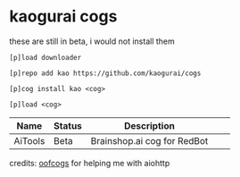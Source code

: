 # kaogurai cogs

these are still in beta, i would not install them

```
[p]load downloader

[p]repo add kao https://github.com/kaogurai/cogs

[p]cog install kao <cog>

[p]load <cog>
```

| Name     | Status | Description                 |   |   |
|----------|--------|-----------------------------|---|---|
| AiTools  | Beta   | Brainshop.ai cog for RedBot |   |   |


credits:
[oofcogs](https://github.com/OofChair/OofCogs) for helping me with aiohttp